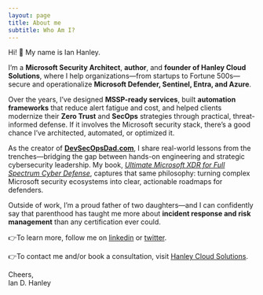 ```yaml
---
layout: page
title: About me
subtitle: Who Am I?
---
```


Hi! &#128075; My name is Ian Hanley. 

I’m a **Microsoft Security Architect**, **author**, and **founder of Hanley Cloud Solutions**, where I help organizations—from startups to Fortune 500s—secure and operationalize **Microsoft Defender, Sentinel, Entra, and Azure**.

Over the years, I’ve designed **MSSP-ready services**, built **automation frameworks** that reduce alert fatigue and cost, and helped clients modernize their **Zero Trust** and **SecOps** strategies through practical, threat-informed defense. If it involves the Microsoft security stack, there’s a good chance I’ve architected, automated, or optimized it.

As the creator of [**DevSecOpsDad.com**](https://DevSecOpsDad.com), I share real-world lessons from the trenches—bridging the gap between hands-on engineering and strategic cybersecurity leadership. My book, *[Ultimate Microsoft XDR for Full Spectrum Cyber Defense](https://a.co/d/4vveVCI)*, captures that same philosophy: turning complex Microsoft security ecosystems into clear, actionable roadmaps for defenders.

Outside of work, I’m a proud father of two daughters—and I can confidently say that parenthood has taught me more about **incident response and risk management** than any certification ever could.

👉To learn more, follow me on [linkedin](https://www.linkedin.com/in/ianhanley/) or [twitter](https://twitter.com/IanDHanley).

👉To contact me and/or book a consultation, visit [Hanley Cloud Solutions](https://www.hanleycloudsolutions.com). 

Cheers,<br/>
Ian D. Hanley
